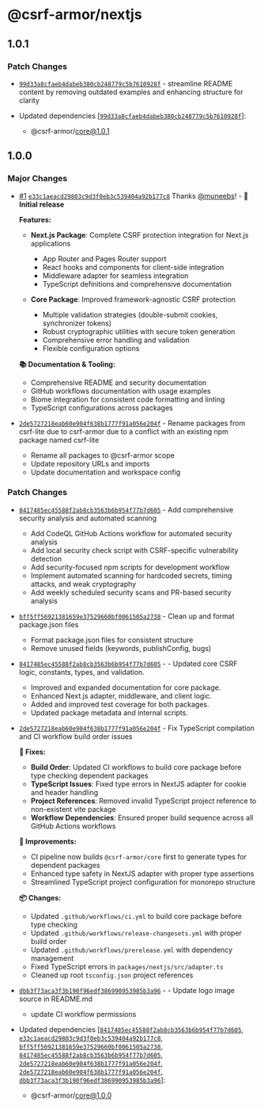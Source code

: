 # @csrf-armor/nextjs

## 1.0.1

### Patch Changes

- [`99d33a8cfaeb4dabeb380cb248779c5b7610928f`](https://github.com/muneebs/csrf-armor/commit/99d33a8cfaeb4dabeb380cb248779c5b7610928f) - streamline README content by removing outdated examples and enhancing structure for clarity

- Updated dependencies [[`99d33a8cfaeb4dabeb380cb248779c5b7610928f`](https://github.com/muneebs/csrf-armor/commit/99d33a8cfaeb4dabeb380cb248779c5b7610928f)]:
  - @csrf-armor/core@1.0.1

## 1.0.0

### Major Changes

- [#1](https://github.com/muneebs/csrf-armor/pull/1) [`e33c1aeacd29803c9d3f0eb3c539404a92b177c8`](https://github.com/muneebs/csrf-armor/commit/e33c1aeacd29803c9d3f0eb3c539404a92b177c8) Thanks [@muneebs](https://github.com/muneebs)! - **🚀 Initial release**

  **Features:**

  - **Next.js Package**: Complete CSRF protection integration for Next.js applications

    - App Router and Pages Router support
    - React hooks and components for client-side integration
    - Middleware adapter for seamless integration
    - TypeScript definitions and comprehensive documentation

  - **Core Package**: Improved framework-agnostic CSRF protection
    - Multiple validation strategies (double-submit cookies, synchronizer tokens)
    - Robust cryptographic utilities with secure token generation
    - Comprehensive error handling and validation
    - Flexible configuration options

  **📚 Documentation & Tooling:**

  - Comprehensive README and security documentation
  - GitHub workflows documentation with usage examples
  - Biome integration for consistent code formatting and linting
  - TypeScript configurations across packages

- [`2de5727218eab60e904f638b1777f91a056e204f`](https://github.com/muneebs/csrf-armor/commit/2de5727218eab60e904f638b1777f91a056e204f) - Rename packages from csrf-lite due to csrf-armor due to a conflict with an existing npm package named csrf-lite

  - Rename all packages to @csrf-armor scope
  - Update repository URLs and imports
  - Update documentation and workspace config

### Patch Changes

- [`8417485ec45588f2ab8cb3563b6b954f77b7d605`](https://github.com/muneebs/csrf-armor/commit/8417485ec45588f2ab8cb3563b6b954f77b7d605) - Add comprehensive security analysis and automated scanning

  - Add CodeQL GitHub Actions workflow for automated security analysis
  - Add local security check script with CSRF-specific vulnerability detection
  - Add security-focused npm scripts for development workflow
  - Implement automated scanning for hardcoded secrets, timing attacks, and weak cryptography
  - Add weekly scheduled security scans and PR-based security analysis

- [`bff5ff56921381659e37529660bf0061505a2738`](https://github.com/muneebs/csrf-armor/commit/bff5ff56921381659e37529660bf0061505a2738) - Clean up and format package.json files

  - Format package.json files for consistent structure
  - Remove unused fields (keywords, publishConfig, bugs)

- [`8417485ec45588f2ab8cb3563b6b954f77b7d605`](https://github.com/muneebs/csrf-armor/commit/8417485ec45588f2ab8cb3563b6b954f77b7d605) - - Updated core CSRF logic, constants, types, and validation.

  - Improved and expanded documentation for core package.
  - Enhanced Next.js adapter, middleware, and client logic.
  - Added and improved test coverage for both packages.
  - Updated package metadata and internal scripts.

- [`2de5727218eab60e904f638b1777f91a056e204f`](https://github.com/muneebs/csrf-armor/commit/2de5727218eab60e904f638b1777f91a056e204f) - Fix TypeScript compilation and CI workflow build order issues

  **🔧 Fixes:**

  - **Build Order**: Updated CI workflows to build core package before type checking dependent packages
  - **TypeScript Issues**: Fixed type errors in NextJS adapter for cookie and header handling
  - **Project References**: Removed invalid TypeScript project reference to non-existent vite package
  - **Workflow Dependencies**: Ensured proper build sequence across all GitHub Actions workflows

  **🚀 Improvements:**

  - CI pipeline now builds `@csrf-armor/core` first to generate types for dependent packages
  - Enhanced type safety in NextJS adapter with proper type assertions
  - Streamlined TypeScript project configuration for monorepo structure

  **📦 Changes:**

  - Updated `.github/workflows/ci.yml` to build core package before type checking
  - Updated `.github/workflows/release-changesets.yml` with proper build order
  - Updated `.github/workflows/prerelease.yml` with dependency management
  - Fixed TypeScript errors in `packages/nextjs/src/adapter.ts`
  - Cleaned up root `tsconfig.json` project references

- [`dbb3f73aca3f3b190f96edf386990953985b3a96`](https://github.com/muneebs/csrf-armor/commit/dbb3f73aca3f3b190f96edf386990953985b3a96) - - Update logo image source in README.md
  - update CI workflow permissions
- Updated dependencies [[`8417485ec45588f2ab8cb3563b6b954f77b7d605`](https://github.com/muneebs/csrf-armor/commit/8417485ec45588f2ab8cb3563b6b954f77b7d605), [`e33c1aeacd29803c9d3f0eb3c539404a92b177c8`](https://github.com/muneebs/csrf-armor/commit/e33c1aeacd29803c9d3f0eb3c539404a92b177c8), [`bff5ff56921381659e37529660bf0061505a2738`](https://github.com/muneebs/csrf-armor/commit/bff5ff56921381659e37529660bf0061505a2738), [`8417485ec45588f2ab8cb3563b6b954f77b7d605`](https://github.com/muneebs/csrf-armor/commit/8417485ec45588f2ab8cb3563b6b954f77b7d605), [`2de5727218eab60e904f638b1777f91a056e204f`](https://github.com/muneebs/csrf-armor/commit/2de5727218eab60e904f638b1777f91a056e204f), [`2de5727218eab60e904f638b1777f91a056e204f`](https://github.com/muneebs/csrf-armor/commit/2de5727218eab60e904f638b1777f91a056e204f), [`dbb3f73aca3f3b190f96edf386990953985b3a96`](https://github.com/muneebs/csrf-armor/commit/dbb3f73aca3f3b190f96edf386990953985b3a96)]:
  - @csrf-armor/core@1.0.0
